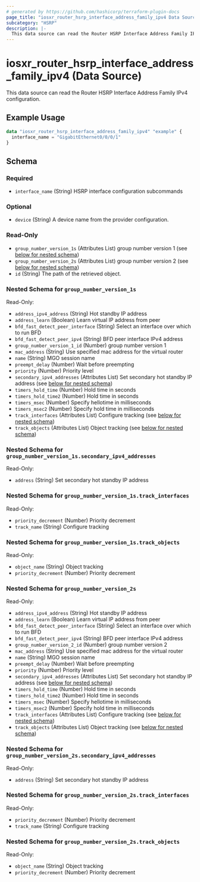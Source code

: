 ```yaml
---
# generated by https://github.com/hashicorp/terraform-plugin-docs
page_title: "iosxr_router_hsrp_interface_address_family_ipv4 Data Source - terraform-provider-iosxr"
subcategory: "HSRP"
description: |-
  This data source can read the Router HSRP Interface Address Family IPv4 configuration.
---
```


# iosxr_router_hsrp_interface_address_family_ipv4 (Data Source)

This data source can read the Router HSRP Interface Address Family IPv4 configuration.

## Example Usage

```terraform
data "iosxr_router_hsrp_interface_address_family_ipv4" "example" {
  interface_name = "GigabitEthernet0/0/0/1"
}
```

<!-- schema generated by tfplugindocs -->
## Schema

### Required

- `interface_name` (String) HSRP interface configuration subcommands

### Optional

- `device` (String) A device name from the provider configuration.

### Read-Only

- `group_number_version_1s` (Attributes List) group number version 1 (see [below for nested schema](#nestedatt--group_number_version_1s))
- `group_number_version_2s` (Attributes List) group number version 2 (see [below for nested schema](#nestedatt--group_number_version_2s))
- `id` (String) The path of the retrieved object.

<a id="nestedatt--group_number_version_1s"></a>
### Nested Schema for `group_number_version_1s`

Read-Only:

- `address_ipv4_address` (String) Hot standby IP address
- `address_learn` (Boolean) Learn virtual IP address from peer
- `bfd_fast_detect_peer_interface` (String) Select an interface over which to run BFD
- `bfd_fast_detect_peer_ipv4` (String) BFD peer interface IPv4 address
- `group_number_version_1_id` (Number) group number version 1
- `mac_address` (String) Use specified mac address for the virtual router
- `name` (String) MGO session name
- `preempt_delay` (Number) Wait before preempting
- `priority` (Number) Priority level
- `secondary_ipv4_addresses` (Attributes List) Set secondary hot standby IP address (see [below for nested schema](#nestedatt--group_number_version_1s--secondary_ipv4_addresses))
- `timers_hold_time` (Number) Hold time in seconds
- `timers_hold_time2` (Number) Hold time in seconds
- `timers_msec` (Number) Specify hellotime in milliseconds
- `timers_msec2` (Number) Specify hold time in milliseconds
- `track_interfaces` (Attributes List) Configure tracking (see [below for nested schema](#nestedatt--group_number_version_1s--track_interfaces))
- `track_objects` (Attributes List) Object tracking (see [below for nested schema](#nestedatt--group_number_version_1s--track_objects))

<a id="nestedatt--group_number_version_1s--secondary_ipv4_addresses"></a>
### Nested Schema for `group_number_version_1s.secondary_ipv4_addresses`

Read-Only:

- `address` (String) Set secondary hot standby IP address


<a id="nestedatt--group_number_version_1s--track_interfaces"></a>
### Nested Schema for `group_number_version_1s.track_interfaces`

Read-Only:

- `priority_decrement` (Number) Priority decrement
- `track_name` (String) Configure tracking


<a id="nestedatt--group_number_version_1s--track_objects"></a>
### Nested Schema for `group_number_version_1s.track_objects`

Read-Only:

- `object_name` (String) Object tracking
- `priority_decrement` (Number) Priority decrement



<a id="nestedatt--group_number_version_2s"></a>
### Nested Schema for `group_number_version_2s`

Read-Only:

- `address_ipv4_address` (String) Hot standby IP address
- `address_learn` (Boolean) Learn virtual IP address from peer
- `bfd_fast_detect_peer_interface` (String) Select an interface over which to run BFD
- `bfd_fast_detect_peer_ipv4` (String) BFD peer interface IPv4 address
- `group_number_version_2_id` (Number) group number version 2
- `mac_address` (String) Use specified mac address for the virtual router
- `name` (String) MGO session name
- `preempt_delay` (Number) Wait before preempting
- `priority` (Number) Priority level
- `secondary_ipv4_addresses` (Attributes List) Set secondary hot standby IP address (see [below for nested schema](#nestedatt--group_number_version_2s--secondary_ipv4_addresses))
- `timers_hold_time` (Number) Hold time in seconds
- `timers_hold_time2` (Number) Hold time in seconds
- `timers_msec` (Number) Specify hellotime in milliseconds
- `timers_msec2` (Number) Specify hold time in milliseconds
- `track_interfaces` (Attributes List) Configure tracking (see [below for nested schema](#nestedatt--group_number_version_2s--track_interfaces))
- `track_objects` (Attributes List) Object tracking (see [below for nested schema](#nestedatt--group_number_version_2s--track_objects))

<a id="nestedatt--group_number_version_2s--secondary_ipv4_addresses"></a>
### Nested Schema for `group_number_version_2s.secondary_ipv4_addresses`

Read-Only:

- `address` (String) Set secondary hot standby IP address


<a id="nestedatt--group_number_version_2s--track_interfaces"></a>
### Nested Schema for `group_number_version_2s.track_interfaces`

Read-Only:

- `priority_decrement` (Number) Priority decrement
- `track_name` (String) Configure tracking


<a id="nestedatt--group_number_version_2s--track_objects"></a>
### Nested Schema for `group_number_version_2s.track_objects`

Read-Only:

- `object_name` (String) Object tracking
- `priority_decrement` (Number) Priority decrement
